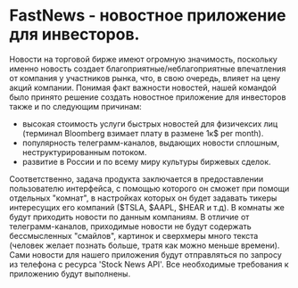 # FastNews - новостное приложение для инвесторов.
Новости на торговой бирже имеют огромную значимость, поскольку именно новость создает благоприятные/неблагоприятные впечатления от компания у участников рынка, что, в свою очередь, влияет на цену акций компании.
Понимая факт важности новостей, нашей командой было принято решение создать новостное приложение для инвесторов также и по следующим причинам:
- высокая стоимость услуги быстрых новостей для физичексих лиц (терминал Bloomberg взимает плату в размене 1к$ per month).
- популярность телеграмм-каналов, выдающих новости сплошным, неструктурированным потоком.
- развитие в России и по всему миру культуры биржевых сделок.

Соответственно, задача продукта заключается в предоставлении пользователю интерфейса, с помощью которого он сможет при помощи отдельных "комнат", в настройках которых он будет задавать тикеры интересущих его компаний ($TSLA, $AAPL, $HEAR и т.д). В комнаты же будут приходить новости по данным компаниям.
В отличие от телеграмм-каналов, приходимые новости не будут содержать бессмысленных "смайлов", картинок и сверхмеры много текста (человек желает познать больше, тратя как можно меньше времени).
Сами новости для нашего приложения будут отправляться по запросу из телефона с ресурса 'Stock News API'.
Все необходимые требования к приложению будут выполнены.